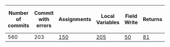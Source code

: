 | Number of commits | Commit with errors | Assignments                                                                                                                                         | Local Variables                                                                                                                                   | Field Write                                                                                                                                        | Returns                                                                                                                                        | Single Assignment                                                                                                                             | Single Local Variable | Single Field Write | Single Return                                                                                                                             | Single changes not treated | Files with errors |
|-------------------|--------------------|-----------------------------------------------------------------------------------------------------------------------------------------------------|---------------------------------------------------------------------------------------------------------------------------------------------------|----------------------------------------------------------------------------------------------------------------------------------------------------|------------------------------------------------------------------------------------------------------------------------------------------------|-----------------------------------------------------------------------------------------------------------------------------------------------|-----------------------|--------------------|-------------------------------------------------------------------------------------------------------------------------------------------|----------------------------|-------------------|
| 560               | 203                | [150](https://github.com/ybadache/BugfixTracker/blob/master/results/all-commits/by-projects/facebook-android-sdk/assignment/at_least_one/README.md) | [205](https://github.com/ybadache/BugfixTracker/blob/master/results/all-commits/by-projects/facebook-android-sdk/localvar/at_least_one/README.md) | [50](https://github.com/ybadache/BugfixTracker/blob/master/results/all-commits/by-projects/facebook-android-sdk/fieldwrite/at_least_one/README.md) | [81](https://github.com/ybadache/BugfixTracker/blob/master/results/all-commits/by-projects/facebook-android-sdk/return/at_least_one/README.md) | [2](https://github.com/ybadache/BugfixTracker/blob/master/results/all-commits/by-projects/facebook-android-sdk/assignment/only_one/README.md) | 0                     | 0                  | [2](https://github.com/ybadache/BugfixTracker/blob/master/results/all-commits/by-projects/facebook-android-sdk/return/only_one/README.md) | 38                         | 692               |
